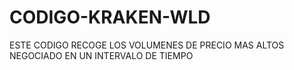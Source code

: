 # CODIGO-KRAKEN-WLD
ESTE CODIGO RECOGE LOS VOLUMENES DE PRECIO MAS ALTOS NEGOCIADO EN UN INTERVALO DE TIEMPO 
